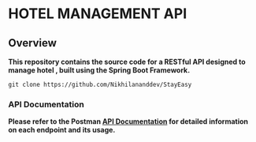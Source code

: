 # HOTEL MANAGEMENT API

## Overview
**This repository contains the source code for a RESTful API designed to manage hotel , built using the Spring Boot Framework.**


```base
git clone https://github.com/Nikhilananddev/StayEasy
```

### API Documentation
**Please refer to the Postman [API Documentation](https://www.postman.com/supply-specialist-10760518/workspace/code-a-thon/collection/30393717-9b39868d-075c-4d86-b8e0-e6b0254018f0?action=share&creator=30393717)
for detailed information on each endpoint and its usage.**
